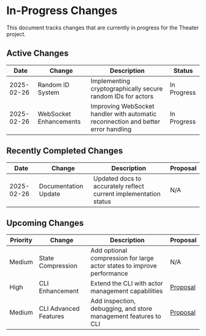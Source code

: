 # In-Progress Changes

This document tracks changes that are currently in progress for the Theater project.

## Active Changes

| Date | Change | Description | Status |
|------|--------|-------------|--------|
| 2025-02-26 | Random ID System | Implementing cryptographically secure random IDs for actors | In Progress |
| 2025-02-26 | WebSocket Enhancements | Improving WebSocket handler with automatic reconnection and better error handling | In Progress |

## Recently Completed Changes

| Date | Change | Description | Proposal |
|------|--------|-------------|----------|
| 2025-02-26 | Documentation Update | Updated docs to accurately reflect current implementation status | N/A |

## Upcoming Changes

| Priority | Change | Description | Proposal |
|----------|--------|-------------|----------|
| Medium | State Compression | Add optional compression for large actor states to improve performance | N/A |
| High | CLI Enhancement | Extend the CLI with actor management capabilities | [Proposal](proposals/01-cli-enhancement.md) |
| Medium | CLI Advanced Features | Add inspection, debugging, and store management features to CLI | [Proposal](proposals/02-cli-advanced-features.md) |
